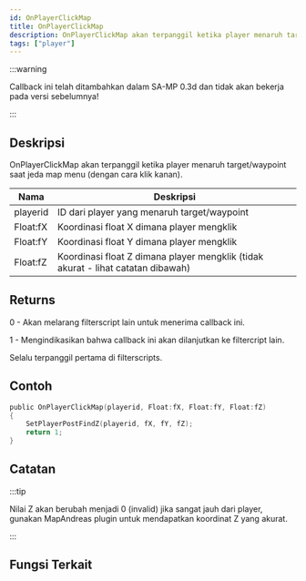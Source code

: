 ```yaml
---
id: OnPlayerClickMap
title: OnPlayerClickMap
description: OnPlayerClickMap akan terpanggil ketika player menaruh target/waypoint saat jeda map menu (dengan cara klik kanan).
tags: ["player"]
---
```


:::warning

Callback ini telah ditambahkan dalam SA-MP 0.3d dan tidak akan bekerja pada versi sebelumnya!

:::

## Deskripsi

OnPlayerClickMap akan terpanggil ketika player menaruh target/waypoint saat jeda map menu (dengan cara klik kanan).

| Nama     | Deskripsi                                                                   |
| -------- | ----------------------------------------------------------------------------- |
| playerid | ID dari player yang menaruh target/waypoint                            |
| Float:fX | Koordinasi float X dimana player mengklik                               |
| Float:fY | Koordinasi float Y dimana player mengklik                               |
| Float:fZ | Koordinasi float Z dimana player mengklik (tidak akurat - lihat catatan dibawah) |

## Returns

0 - Akan melarang filterscript lain untuk menerima callback ini.

1 - Mengindikasikan bahwa callback ini akan dilanjutkan ke filtercript lain.

Selalu terpanggil pertama di filterscripts.

## Contoh

```c
public OnPlayerClickMap(playerid, Float:fX, Float:fY, Float:fZ)
{
    SetPlayerPostFindZ(playerid, fX, fY, fZ);
    return 1;
}
```

## Catatan

:::tip

Nilai Z akan berubah menjadi 0 (invalid) jika sangat jauh dari player, gunakan MapAndreas plugin untuk mendapatkan koordinat Z yang akurat.

:::

## Fungsi Terkait
